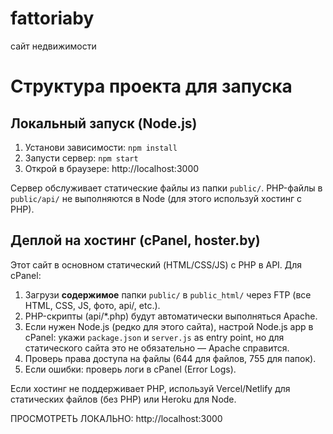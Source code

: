 # fattoriaby
сайт недвижимости

# Структура проекта для запуска

## Локальный запуск (Node.js)
1. Установи зависимости: `npm install`
2. Запусти сервер: `npm start`
3. Открой в браузере: http://localhost:3000

Сервер обслуживает статические файлы из папки `public/`. PHP-файлы в `public/api/` не выполняются в Node (для этого используй хостинг с PHP).

## Деплой на хостинг (cPanel, hoster.by)
Этот сайт в основном статический (HTML/CSS/JS) с PHP в API. Для cPanel:
1. Загрузи **содержимое** папки `public/` в `public_html/` через FTP (все HTML, CSS, JS, фото, api/, etc.).
2. PHP-скрипты (api/*.php) будут автоматически выполняться Apache.
3. Если нужен Node.js (редко для этого сайта), настрой Node.js app в cPanel: укажи `package.json` и `server.js` as entry point, но для статического сайта это не обязательно — Apache справится.
4. Проверь права доступа на файлы (644 для файлов, 755 для папок).
5. Если ошибки: проверь логи в cPanel (Error Logs).

Если хостинг не поддерживает PHP, используй Vercel/Netlify для статических файлов (без PHP) или Heroku для Node.

ПРОСМОТРЕТЬ ЛОКАЛЬНО: http://localhost:3000
